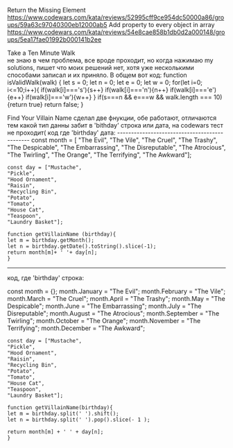 Return the Missing Element      https://www.codewars.com/kata/reviews/52995cff9ce954dc50000a86/groups/59a63c97040300eb12000ab5
Add property to every object in array       https://www.codewars.com/kata/reviews/54e8cae858b1db0d2a000148/groups/5ea17fae01992b000141b2ee

Take a Ten Minute Walk  
не знаю в чем проблема, все вроде проходит, но когда нажимаю my solutions, пишет что моих решений нет, хотя уже несколькими способами записал и их приняло. В общем вот код:
function isValidWalk(walk) {
    let s = 0;
    let n = 0;
    let e = 0;
    let w = 0;
    for(let i=0; i<=10;i++){
        if(walk[i]==='s'){s++}
        if(walk[i]==='n'){n++}
        if(walk[i]==='e'){e++}
        if(walk[i]==='w'){w++}
    }
        if(s===n && e===w && walk.length === 10){return true}
        return false;
}   



Find Your Villain Name   сделал две фнукции, обе работают, отличаются тем какой тип данны забит в 'bithday' строка или дата, на codewars тест не проходит(
    код где 'birthday' дата:
    ----------------------------------------------
    const month = [
    "The Evil",
    "The Vile",
    "The Cruel",
    "The Trashy",
    "The Despicable",
    "The Embarrassing",
    "The Disreputable",
    "The Atrocious",
    "The Twirling",
    "The Orange",
    "The Terrifying",
    "The Awkward"];

    const day = ["Mustache",
    "Pickle",
    "Hood Ornament",
    "Raisin",
    "Recycling Bin",
    "Potato",
    "Tomato",
    "House Cat",
    "Teaspoon",
    "Laundry Basket"];

    function getVillainName (birthday){
    let m = birthday.getMonth();
    let n = birthday.getDate().toString().slice(-1);
    return month[m]+ ' '+ day[n];
    }
------------------------------------------------------
код, где 'birthday' строка:

const month = {};
    month.January = "The Evil";
    month.February = "The Vile";
    month.March = "The Cruel";
    month.April = "The Trashy";
    month.May = "The Despicable";
    month.June = "The Embarrassing";
    month.July = "The Disreputable";
    month.August = "The Atrocious";
    month.September = "The Twirling";
    month.October = "The Orange";
    month.November = "The Terrifying";
    month.December = "The Awkward";

    const day = ["Mustache",
    "Pickle",
    "Hood Ornament",
    "Raisin",
    "Recycling Bin",
    "Potato",
    "Tomato",
    "House Cat",
    "Teaspoon",
    "Laundry Basket"];    

    function getVillainName(birthday){
    let m = birthday.split(' ').shift();
    let n = birthday.split(' ').pop().slice(- 1 );
    
    return month[m] + ' ' + day[n];
    }